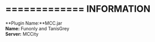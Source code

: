=============
INFORMATION
=============

**Plugin Name:**MCC.jar<br>
**Name:** Funonly and TanisGrey<br>
**Server:** MCCity<br>
